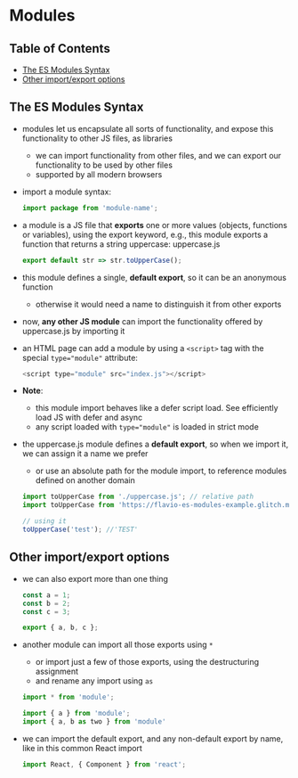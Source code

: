 # Modules

## Table of Contents <!-- omit in toc -->

- [The ES Modules Syntax](#the-es-modules-syntax)
- [Other import/export options](#other-importexport-options)


## The ES Modules Syntax

- modules let us encapsulate all sorts of functionality, and expose this functionality to other JS files, as libraries
  - we can import functionality from other files, and we can export our functionality to be used by other files
  - supported by all modern browsers
- import a module syntax:

  ```js
  import package from 'module-name';
  ```

- a module is a JS file that **exports** one or more values (objects, functions or variables), using the export keyword, e.g., this module exports a function that returns a string uppercase: uppercase.js

  ```js
  export default str => str.toUpperCase();
  ```

- this module defines a single, **default export**, so it can be an anonymous function
  - otherwise it would need a name to distinguish it from other exports
- now, **any other JS module** can import the functionality offered by uppercase.js by importing it
- an HTML page can add a module by using a `<script>` tag with the special `type="module"` attribute:

  ```js
  <script type="module" src="index.js"></script>
  ```

- **Note**:
  - this module import behaves like a defer script load. See efficiently load JS with defer and async
  - any script loaded with `type="module"` is loaded in strict mode
- the uppercase.js module defines a **default export**, so when we import it, we can assign it a name we prefer
  - or use an absolute path for the module import, to reference modules defined on another domain

  ```js
  import toUpperCase from './uppercase.js'; // relative path
  import toUpperCase from 'https://flavio-es-modules-example.glitch.me/uppercase.js'; // absolute path

  // using it
  toUpperCase('test'); //'TEST'
  ```


## Other import/export options

- we can also export more than one thing

  ```js
  const a = 1;
  const b = 2;
  const c = 3;

  export { a, b, c };
  ```

- another module can import all those exports using `*`
  - or import just a few of those exports, using the destructuring assignment
  - and rename any import using `as`

  ```js
  import * from 'module';

  import { a } from 'module';
  import { a, b as two } from 'module'
  ```

- we can import the default export, and any non-default export by name, like in this common React import

  ```js
  import React, { Component } from 'react';
  ```

